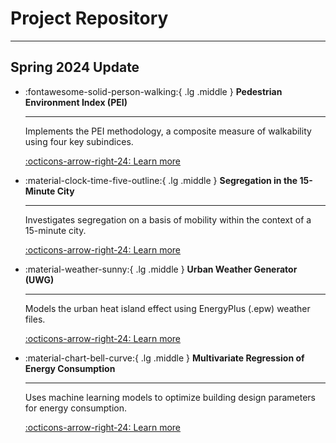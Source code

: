 
# Project Repository

---

## Spring 2024 Update

<div class="grid cards" markdown>


-   :fontawesome-solid-person-walking:{ .lg .middle } __Pedestrian Environment Index (PEI)__

    ---

    Implements the PEI methodology, a composite measure of walkability using four key subindices.

    [:octicons-arrow-right-24: Learn more](sp24/mobility-1.md)

-   :material-clock-time-five-outline:{ .lg .middle } __Segregation in the 15-Minute City__

    ---

    Investigates segregation on a basis of mobility within the context of a 15-minute city.

    [:octicons-arrow-right-24: Learn more](sp24/mobility-1.md)



-   :material-weather-sunny:{ .lg .middle } __Urban Weather Generator (UWG)__

    ---

    Models the urban heat island effect using EnergyPlus (.epw) weather files.

    [:octicons-arrow-right-24: Learn more](sp24/microclimate.md)



-   :material-chart-bell-curve:{ .lg .middle } __Multivariate Regression of Energy Consumption__

    ---

    Uses machine learning models to optimize building design parameters for energy consumption.

    [:octicons-arrow-right-24: Learn more](sp24/energy.md)



</div>

